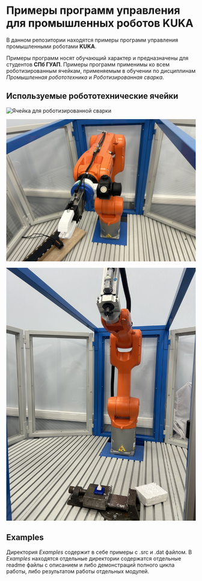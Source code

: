 # Примеры программ управления для промышленных роботов KUKA

В данном репозитории находятся примеры программ управления промышленными роботами **KUKA**. 

Примеры программ носят обучающий характер и предназначены для студентов **СПб ГУАП**. Примеры программ применимы ко всем роботизированным ячейкам, применяемым в обучении по дисциплинам *Промышленная робототехника* и *Роботизированная сварка*.

## Используемые робототехнические ячейки

![Ячейка для роботизированной сварки](media/photos/kr8-arc.JPG "Сварочная ячейка")

![Ячейка для паллетирования](media/photos/kr10-pallette.JPG "Ячейка для паллетирования")

![Ячейка для фрезеровки](photos/kr10-frez.JPG "Ячейка для фрезеровки")

## Examples

Директория *Examples* содержит в себе примеры с .src и .dat файлом. В *Examples* находятся отдельные директории содержатся отдельные readme файлы с описанием и либо демонстраций полного цикла работы, либо результатом работы отдельных модулей.

